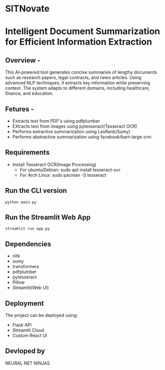 # SITNovate
# Intelligent Document Summarization for Efficient Information Extraction

## Overview - 
This AI-powered tool generates concise summaries of lengthy documents such as research papers, legal contracts, and news articles. Using advanced NLP techniques, it extracts key information while preserving context. The system adapts to different domains, including healthcare, finance, and education.

## Fetures -
- Extracts text from PDF's using pdfplumber
- EXtracts text from images using pytesseract(Tesseract OCR)
- Performs extractive summarization using LexRank(Sumy)
- Performs abstractive summarization using facebook/bart-large-cnn

## Requirements
- Install Tesseract OCR(Image Processing)
    - For ubuntu/Debian:
        sudo apt install tesseract-ocr
    - For Arch Linux:
        sudo pacman -S tesseract

## Run the CLI version
    python main.py

## Run the Streamlit Web App
    streamlit run app.py

## Dependencies
- nltk
- sumy
- transformers
- pdfplumber
- pytesseract
- Pillow
- Streamlit(Web UI) 

## Deployment
The project can be deployed using:
- Flask API
- Streamlit Cloud
- Custom React UI

## Devloped by
NEURAL NET NINJAS 